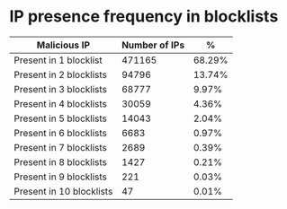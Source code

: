 # IP presence frequency in blocklists
| Malicious IP | Number of IPs | % |
|----|----|----|
| Present in 1 blocklist | 471165 | 68.29% |
| Present in 2 blocklists | 94796 | 13.74% |
| Present in 3 blocklists | 68777 | 9.97% |
| Present in 4 blocklists | 30059 | 4.36% |
| Present in 5 blocklists | 14043 | 2.04% |
| Present in 6 blocklists | 6683 | 0.97% |
| Present in 7 blocklists | 2689 | 0.39% |
| Present in 8 blocklists | 1427 | 0.21% |
| Present in 9 blocklists | 221 | 0.03% |
| Present in 10 blocklists | 47 | 0.01% |
